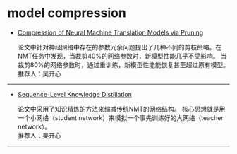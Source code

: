 # model compression

* [Compression of Neural Machine Translation Models via Pruning](http://aclweb.org/anthology/K16-1029)

  论文中针对神经网络中存在的参数冗余问题提出了几种不同的剪枝策略。在NMT任务中发现，当裁剪40%的网络参数时，新模型性能几乎不受影响。
  当裁剪80%的网络参数时，通过重训练，新模型性能能恢复甚至超过原有模型。<br> 
  推荐人：吴开心
-----
* [Sequence-Level Knowledge Distillation](http://aclweb.org/anthology/D16-1139)

  论文中采用了知识精炼的方法来缩减传统NMT的网络结构。
  核心思想就是用一个小网络（student network）来模拟一个事先训练好的大网络（teacher network）。<br>
  推荐人：吴开心
-----
